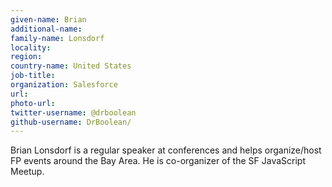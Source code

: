 ```yaml
---
given-name: Brian	
additional-name: 
family-name: Lonsdorf
locality: 
region: 
country-name: United States
job-title: 
organization: Salesforce
url:
photo-url: 
twitter-username: @drboolean 
github-username: DrBoolean/
---
```

Brian Lonsdorf is a regular speaker at conferences and helps organize/host FP events around the Bay Area. He is co-organizer of the SF JavaScript Meetup.